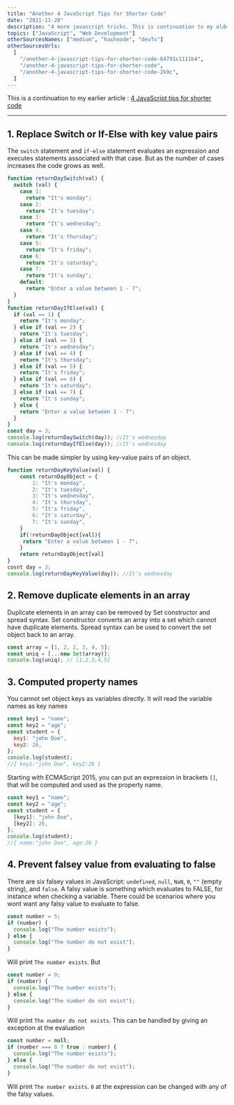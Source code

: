 ```yaml
---
title: "Another 4 JavaScript Tips for Shorter Code"
date: "2021-11-28"
description: "4 more javascript tricks. This is continuation to my older acrticle on javascript"
topics: ["JavaScript", "Web Development"]
otherSourcesNames: ["medium", "hashnode", "devTo"]
otherSourcesUrls:
  [
    "/another-4-javascript-tips-for-shorter-code-64791c1111b4",
    "/another-4-javascript-tips-for-shorter-code",
    "/another-4-javascript-tips-for-shorter-code-2k9c",
  ]
---
```


This is a continuation to my earlier article : [4 JavaScript tips for shorter code](https://abhinavvp.com/posts/4-javascript-tips-for-shorter-code/)

---

## 1. Replace Switch or If-Else with key value pairs

The `switch` statement and `if-else` statement evaluates an expression and executes statements associated with that case. But as the number of cases increases the code grows as well.

```js
function returnDaySwitch(val) {
  switch (val) {
    case 1:
      return "It's monday";
    case 2:
      return "It's tuesday";
    case 3:
      return "It's wednesday";
    case 4:
      return "It's thursday";
    case 5:
      return "It's friday";
    case 6:
      return "It's saturday";
    case 7:
      return "It's sunday";
    default:
      return "Enter a value between 1 - 7";
  }
}
function returnDayIfElse(val) {
  if (val == 1) {
    return "It's monday";
  } else if (val == 2) {
    return "It's tuesday";
  } else if (val == 3) {
    return "It's wednesday";
  } else if (val == 4) {
    return "It's thursday";
  } else if (val == 5) {
    return "It's friday";
  } else if (val == 6) {
    return "It's saturday";
  } else if (val == 7) {
    return "It's sunday";
  } else {
    return "Enter a value between 1 - 7";
  }
}
const day = 3;
console.log(returnDaySwitch(day)); //It's wednesday
console.log(returnDayIfElse(day)); //It's wednesday
```

This can be made simpler by using key-value pairs of an object.

```js
function returnDayKeyValue(val) {
    const returnDayObject = {
        1: "It's monday",
        2: "It's tuesday",
        3: "It's wednesday",
        4: "It's thursday",
        5: "It's friday",
        6: "It's saturday",
        7: "It's sunday",
    }
    if(!returnDayObject[val]){
     return "Enter a value between 1 - 7";
    }
    return returnDayObject[val]
}
cosnt day = 3;
console.log(returnDayKeyValue(day)); //It's wednesday
```

## 2. Remove duplicate elements in an array

Duplicate elements in an array can be removed by Set constructor and spread syntax. Set constructor converts an array into a set which cannot have duplicate elements. Spread syntax can be used to convert the set object back to an array.

```js
const array = [1, 2, 2, 3, 4, 5];
const uniq = [...new Set(array)];
console.log(uniq); // [1,2,3,4,5]
```

## 3. Computed property names

You cannot set object keys as variables directly. It will read the variable names as key names

```js
const key1 = "name";
const key2 = "age";
const student = {
  key1: "john Doe",
  key2: 26,
};
console.log(student);
//{ key1:"john Doe", key2:26 }
```

Starting with ECMAScript 2015, you can put an expression in brackets `[]`, that will be computed and used as the property name.

```js
const key1 = "name";
const key2 = "age";
const student = {
  [key1]: "john Doe",
  [key2]: 26,
};
console.log(student);
//{ name:"john Doe", age:26 }
```

## 4. Prevent falsey value from evaluating to false

There are six falsey values in JavaScript: `undefined`, `null`, `NaN`, `0`, `""` (empty string), and `false`. A falsy value is something which evaluates to FALSE, for instance when checking a variable. There could be scenarios where you wont want any falsy value to evaluate to false.

```js
const number = 5;
if (number) {
  console.log("The number exists");
} else {
  console.log("The number do not exist");
}
```

Will print `The number exists`. But

```js
const number = 0;
if (number) {
  console.log("The number exists");
} else {
  console.log("The number do not exist");
}
```

Will print `The number do not exists`. This can be handled by giving an exception at the evaluation

```js
const number = null;
if (number === 0 ? true : number) {
  console.log("The number exists");
} else {
  console.log("The number do not exist");
}
```

Will print `The number exists`. `0` at the expression can be changed with any of the falsy values.
